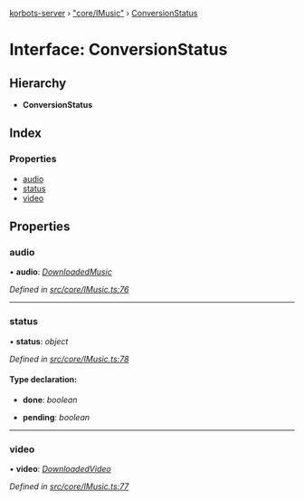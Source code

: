 [korbots-server](../README.md) › ["core/IMusic"](../modules/_core_imusic_.md) › [ConversionStatus](_core_imusic_.conversionstatus.md)

# Interface: ConversionStatus

## Hierarchy

* **ConversionStatus**

## Index

### Properties

* [audio](_core_imusic_.conversionstatus.md#audio)
* [status](_core_imusic_.conversionstatus.md#status)
* [video](_core_imusic_.conversionstatus.md#video)

## Properties

###  audio

• **audio**: *[DownloadedMusic](_core_imusic_.downloadedmusic.md)*

*Defined in [src/core/IMusic.ts:76](https://github.com/Xisabla/Korbots/blob/4164195/server/src/core/IMusic.ts#L76)*

___

###  status

• **status**: *object*

*Defined in [src/core/IMusic.ts:78](https://github.com/Xisabla/Korbots/blob/4164195/server/src/core/IMusic.ts#L78)*

#### Type declaration:

* **done**: *boolean*

* **pending**: *boolean*

___

###  video

• **video**: *[DownloadedVideo](_core_imusic_.downloadedvideo.md)*

*Defined in [src/core/IMusic.ts:77](https://github.com/Xisabla/Korbots/blob/4164195/server/src/core/IMusic.ts#L77)*
